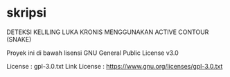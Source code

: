 # skripsi

DETEKSI KELILING LUKA KRONIS MENGGUNAKAN ACTIVE CONTOUR (SNAKE)

Proyek ini di bawah lisensi GNU General Public License v3.0

License : gpl-3.0.txt
Link License : https://www.gnu.org/licenses/gpl-3.0.txt
